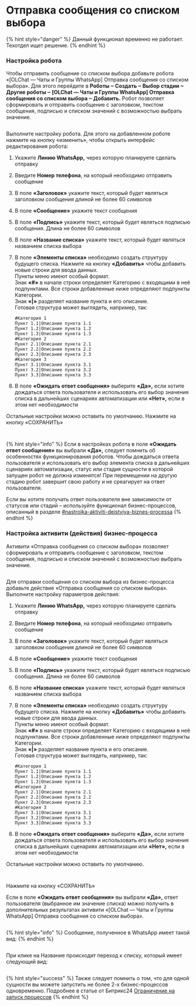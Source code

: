 # Отправка сообщения со списком выбора

{% hint style="danger" %}
Данный функционал временно не работает. Техотдел ищет решение.
{% endhint %}

### Настройка робота

Чтобы отправить сообщение со списком выбора добавьте робота «\[OLChat — Чаты и Группы WhatsApp] Отправка сообщения со списком выбора». Для этого перейдите в **Роботы ‒ Создать ‒ Выбор стадии ‒ Другие роботы ‒ \[OLChat — Чаты и Группы WhatsApp] Отправка сообщения со списком выбора ‒ Добавить.** Робот позволяет сформировать и отправить сообщение с заголовком, текстом сообщения, подписью и списком значений с возможностью выбрать значение.

<figure><img src="../../.gitbook/assets/image (416).png" alt=""><figcaption></figcaption></figure>

Выполните настройку робота. Для этого на добавленном роботе нажмите на кнопку «изменить», чтобы открыть интерфейс редактирования робота:

1. Укажите **Линию WhatsApp,** через которую планируете сделать отправку
2. Введите **Номер телефона**, на который необходимо отправить сообщение
3. В поле **«Заголовок»** укажите текст, который будет являться заголовком сообщения длиной не более 60 символов
4. В поле **«Сообщение»** укажите текст сообщения
5. В поле **«Подпись»** укажите текст, который будет являться подписью сообщения. Длина не более 60 символов
6. В поле **«Название списка»** укажите текст, который будет являться названием списка выбора
7.  В поле **«Элементы списка»** необходимо создать структуру будущего списка. Нажмите на кнопку **«Добавить»** чтобы добавить новые строки для ввода данных.\
    Пункты меню имеют особый формат.\
    Знак **«#»** в начале строки определяет Категорию с входящими в неё подпунктами. Все строки добавленные ниже определяют подпункты Категории.\
    Знак **«|»** разделяет название пункта и его описание.\
    Готовая структура может выглядеть, например, так:

    ```
    #Категория 1
    Пункт 1.1|Описание пункта 1.1
    Пункт 1.2|Описание пункта 1.2
    Пункт 1.3|Описание пункта 1.3
    #Категория 2
    Пункт 2.1|Описание пункта 2.1
    Пункт 2.2|Описание пункта 2.2
    Пункт 2.3|Описание пункта 2.3
    #Категория 3
    Пункт 3.1|Описание пункта 3.1
    Пункт 3.2|Описание пункта 3.2
    Пункт 3.3|Описание пункта 3.3
    ```
8. В поле **«Ожидать ответ сообщения»** выберите **«Да»,** если хотите дождаться ответа пользователя и использовать его выбор значения списка в дальнейших сценариях автоматизации или **«Нет»,** если в этом нет необходимости

Остальные настройки можно оставить по умолчанию. Нажмите на кнопку «СОХРАНИТЬ»

<figure><img src="../../.gitbook/assets/image (828).png" alt=""><figcaption></figcaption></figure>

<figure><img src="../../.gitbook/assets/image (397).png" alt=""><figcaption></figcaption></figure>

{% hint style="info" %}
Если в настройках робота в поле **«Ожидать ответ сообщения»** вы выбрали **«Да»,** следует помнить об особенностях функционирования роботов. Чтобы дождаться ответа пользователя и использовать его выбор элемента списка в дальнейших сценариях автоматизации, статус или стадия сущности в которой запущен робот не должна изменятся! При перемещении на другую стадию робот завершит свою работу и не среагирует на ответ пользователя.

Если вы хотите получать ответ пользователя вне зависимости от статусов или стадий – используйте функционал бизнес-процессов, описанный в разделе [#nastroika-aktiviti-deistviya-biznes-processa](otpravka-soobsheniya-so-spiskom-vybora.md#nastroika-aktiviti-deistviya-biznes-processa "mention")
{% endhint %}

### Настройка активити (действия) бизнес-процесса

Активити «Отправка сообщения со списком выбора» позволяет сформировать и отправить сообщение с заголовком, текстом сообщения, подписью и списком значений с возможностью выбрать значение.

<figure><img src="../../.gitbook/assets/image (53).png" alt=""><figcaption></figcaption></figure>

Для отправки сообщения со списком выбора из бизнес-процесса добавьте действие «Отправка сообщения со списком выбора». Выполните настройку параметров действия:

1. Укажите **Линию WhatsApp,** через которую планируете сделать отправку
2. Введите **Номер телефона**, на который необходимо отправить сообщение
3. В поле **«Заголовок»** укажите текст, который будет являться заголовком сообщения длиной не более 60 символов
4. В поле **«Сообщение»** укажите текст сообщения
5. В поле **«Подпись»** укажите текст, который будет являться подписью сообщения. Длина не более 60 символов
6. В поле **«Название списка»** укажите текст, который будет являться названием списка выбора
7.  В поле **«Элементы списка»** необходимо создать структуру будущего списка. Нажмите на кнопку **«Добавить»** чтобы добавить новые строки для ввода данных.\
    Пункты меню имеют особый формат.\
    Знак **«#»** в начале строки определяет Категорию с входящими в неё подпунктами. Все строки добавленные ниже определяют подпункты Категории.\
    Знак **«|»** разделяет название пункта и его описание.\
    Готовая структура может выглядеть, например, так:

    ```
    #Категория 1
    Пункт 1.1|Описание пункта 1.1
    Пункт 1.2|Описание пункта 1.2
    Пункт 1.3|Описание пункта 1.3
    #Категория 2
    Пункт 2.1|Описание пункта 2.1
    Пункт 2.2|Описание пункта 2.2
    Пункт 2.3|Описание пункта 2.3
    #Категория 3
    Пункт 3.1|Описание пункта 3.1
    Пункт 3.2|Описание пункта 3.2
    Пункт 3.3|Описание пункта 3.3
    ```
8. В поле **«Ожидать ответ сообщения»** выберите **«Да»,** если хотите дождаться ответа пользователя и использовать его выбор значения списка в дальнейших сценариях автоматизации или **«Нет»,** если в этом нет необходимости

Остальные настройки можно оставить по умолчанию.

<figure><img src="../../.gitbook/assets/image (812).png" alt=""><figcaption></figcaption></figure>

<figure><img src="../../.gitbook/assets/image (88).png" alt=""><figcaption></figcaption></figure>

Нажмите на кнопку «СОХРАНИТЬ»

Если в поле **«Ожидать ответ сообщения»** вы выбрали **«Да»,** ответ пользователя (выбранное им значение списка) можно получить в дополнительных результатах активити «\[OLChat — Чаты и Группы WhatsApp] Отправка сообщения со списком выбора».

<figure><img src="../../.gitbook/assets/image (2) (1) (1).png" alt=""><figcaption></figcaption></figure>

{% hint style="info" %}
Сообщение, полученное в WhatsApp имеет такой вид:
{% endhint %}

<figure><img src="../../.gitbook/assets/image (733).png" alt=""><figcaption></figcaption></figure>

При клике на Название происходит переход к списку, который имеет следующий вид:

<figure><img src="../../.gitbook/assets/image (559).png" alt=""><figcaption></figcaption></figure>

{% hint style="success" %}
Также следует помнить о том, что для одной сущности вы можете запустить не более 2-х бизнес-процессов одновременно. Подробнее в статье от Битрикс24 [Ограничение на запуск процессов](https://helpdesk.bitrix24.ru/open/5671433/)
{% endhint %}
